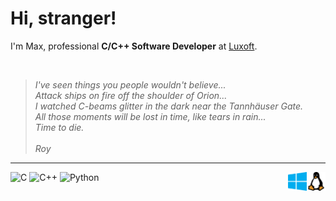 # Hi, stranger!

I'm Max, professional **C/C++ Software Developer** at [Luxoft](https://www.luxoft.com/).

&nbsp;

> *I've seen things you people wouldn't believe...*\
> *Attack ships on fire off the shoulder of Orion...*\
> *I watched C-beams glitter in the dark near the Tannhäuser Gate.*\
> *All those moments will be lost in time, like tears in rain...*\
> *Time to die.*\
>\
> <cite>Roy</cite>

---
<div>
  <!--- Languages --->
  <img alt="C"       height="30" src="https://img.shields.io/badge/c-%2300599C.svg?style=for-the-badge&logo=c&logoColor=white">
  <img alt="C++"     height="30" src="https://img.shields.io/badge/c++-%2300599C.svg?style=for-the-badge&logo=c%2B%2B&logoColor=white">
  <img alt="Python"  height="30" src="https://img.shields.io/badge/python-3670A0?style=for-the-badge&logo=python&logoColor=ffdd54">
  <!--- Separator --->
  <!--- OS --->
  <img alt="Linux"   height="30" src="./icons/linux.svg"   align="right">
  <img alt="Windows" height="30" src="./icons/windows.svg" align="right">
</div>
